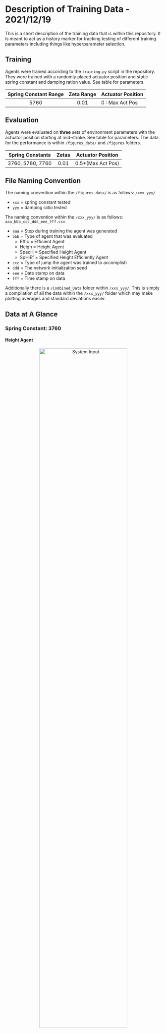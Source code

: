 # Description of Training Data - 2021/12/19
This is a short description of the training data that is within this repository. It is meant to act as a history marker for tracking testing of different training parameters including things like hyperparameter selection.

## Training
Agents were trained according to the `training.py` script in the repository. They were trained with a randomly placed actuator position and static spring constant and damping ration value. See table for parameters.

| Spring Constant Range | Zeta Range | Actuator Position |
|:---------------------:|:----------:|-------------------|
|          5760         |    0.01    | 0 : Max Act Pos   |

## Evaluation
Agents were evaluated on **three** sets of environment parameters with the actuator position starting at mid-stroke. See table for parameters. The data for the performance is within `/figures_data/` and `/figures` folders.

|  Spring Constants | Zetas | Actuator Position |
|:-----------------:|:-----:|-------------------|
|  3760, 5760, 7760 |  0.01 | 0.5*(Max Act Pos) |

## File Naming Convention

The naming convention within the `/figures_data/` is as follows: 
`/xxx_yyy/`
- `xxx` = spring constant tested
- `yyy` = damping ratio tested

The naming convention within the `/xxx_yyy/` is as follows:
`aaa_bbb_ccc_ddd_eee_fff.csv`
- `aaa` = Step during training the agent was generated
- `bbb` = Type of agent that was evaluated
  - Effic = Efficient Agent
  - Heigh = Height Agent
  - SpecH = Specified Height Agent
  - SpHiEf = Specified Height Efficiently Agent
- `ccc` = Type of jump the agent was trained to accomplish
- `ddd` = The network initialization seed
- `eee` = Date stamp on data
- `fff` = Time stamp on data

Additionally there is a `/Combined_Data` folder within `/xxx_yyy/`. This is simply a compilation of all the data within the `/xxx_yyy/` folder which may make plotting averages and standard deviations easier. 

## Data at A Glance
### Spring Constant: 3760
#### Height Agent
<p align="center">
    <img width="75%" src="trained_Heigh_StutterJump/figures/3760_0.01_Input_20211219_182209.png" alt="System Input"/><br>
    <strong>System Input</strong>
</p>

<p align="center">
    <img width="75%" src="trained_Heigh_StutterJump/figures/3760_0.01_RodPos_20211219_182210.png" alt="System Input"/><br>
    <strong>Pogo Height</strong>
</p>

#### Efficient Agent
<p align="center">
    <img width="75%" src="trained_Effic_StutterJump/figures/3760_0.01_Input_20211219_181629.png" alt="System Input"/><br>
    <strong>System Input</strong>
</p>

<p align="center">
    <img width="75%" src="trained_Effic_StutterJump/figures/3760_0.01_RodPos_20211219_181630.png" alt="System Input"/><br>
    <strong>Pogo Height</strong>
</p>

#### Specified Height Agent
<p align="center">
    <img width="75%" src="trained_SpecH_StutterJump/figures/3760_0.01_Input_20211219_182339.png" alt="System Input"/><br>
    <strong>System Input</strong>
</p>

<p align="center">
    <img width="75%" src="trained_SpecH_StutterJump/figures/3760_0.01_RodPos_20211219_182341.png" alt="System Input"/><br>
    <strong>Pogo Height</strong>
</p>

### Spring Constant: 5760
#### Height Agent
<p align="center">
    <img width="75%" src="trained_Heigh_StutterJump/figures/5760_0.01_Input_20211219_182223.png" alt="System Input"/><br>
    <strong>System Input</strong>
</p>

<p align="center">
    <img width="75%" src="trained_Heigh_StutterJump/figures/5760_0.01_RodPos_20211219_182224.png" alt="System Input"/><br>
    <strong>Pogo Height</strong>
</p>

#### Efficient Agent
<p align="center">
    <img width="75%" src="trained_Effic_StutterJump/figures/5760_0.01_Input_20211219_181642.png" alt="System Input"/><br>
    <strong>System Input</strong>
</p>

<p align="center">
    <img width="75%" src="trained_Effic_StutterJump/figures/5760_0.01_RodPos_20211219_181644.png" alt="System Input"/><br>
    <strong>Pogo Height</strong>
</p>

#### Specified Height Agent
<p align="center">
    <img width="75%" src="trained_SpecH_StutterJump/figures/5760_0.01_Input_20211219_182353.png" alt="System Input"/><br>
    <strong>System Input</strong>
</p>

<p align="center">
    <img width="75%" src="trained_SpecH_StutterJump/figures/5760_0.01_RodPos_20211219_182355.png" alt="System Input"/><br>
    <strong>Pogo Height</strong>
</p>

### Spring Constant: 7760
#### Height Agent
<p align="center">
    <img width="75%" src="trained_Heigh_StutterJump/figures/7760_0.01_Input_20211219_182237.png" alt="System Input"/><br>
    <strong>System Input</strong>
</p>

<p align="center">
    <img width="75%" src="trained_Heigh_StutterJump/figures/7760_0.01_RodPos_20211219_182238.png" alt="System Input"/><br>
    <strong>Pogo Height</strong>
</p>

#### Efficient Agent
<p align="center">
    <img width="75%" src="trained_Effic_StutterJump/figures/7760_0.01_Input_20211219_181655.png" alt="System Input"/><br>
    <strong>System Input</strong>
</p>

<p align="center">
    <img width="75%" src="trained_Effic_StutterJump/figures/7760_0.01_RodPos_20211219_181657.png" alt="System Input"/><br>
    <strong>Pogo Height</strong>
</p>

#### Specified Height Agent
<p align="center">
    <img width="75%" src="trained_SpecH_StutterJump/figures/7760_0.01_Input_20211219_182408.png" alt="System Input"/><br>
    <strong>System Input</strong>
</p>

<p align="center">
    <img width="75%" src="trained_SpecH_StutterJump/figures/7760_0.01_RodPos_20211219_182409.png" alt="System Input"/><br>
    <strong>Pogo Height</strong>
</p>
